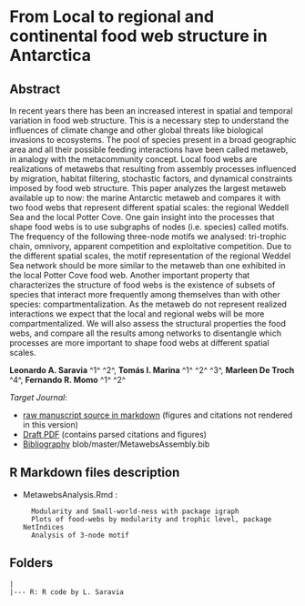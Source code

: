# From Local to regional and continental food web structure in Antarctica 

## Abstract

In recent years there has been an increased interest in spatial and temporal variation in food web structure. This is a necessary step to understand the influences of climate change and other global threats like biological invasions to ecosystems. The pool of species present in a broad geographic area and all their possible feeding interactions have been called metaweb, in analogy with the metacommunity concept. Local food webs are realizations of metawebs that resulting from assembly processes influenced by migration, habitat filtering, stochastic factors, and dynamical constraints imposed by food web structure. This paper analyzes the largest metaweb available up to now: the marine Antarctic metaweb and compares it with two food webs that represent different spatial scales: the regional Weddell Sea and the local Potter Cove. One gain insight into the processes that shape food webs is to use subgraphs of nodes (i.e. species) called motifs. The frequency of the following three-node motifs we analysed: tri-trophic chain, omnivory, apparent competition and exploitative competition. Due to the different spatial scales, the motif representation of the regional Weddel Sea network should be more similar to the metaweb than one exhibited in the local Potter Cove food web. Another important property that characterizes the structure of food webs is the existence of subsets of species that interact more frequently among themselves than with other species: compartmentalization. As the metaweb do not represent realized interactions we expect that the local and regional webs will be more compartmentalized. We will also assess the structural properties the food webs, and compare all the results among networks to disentangle which processes are more important to shape food webs at different spatial scales.

**Leonardo A. Saravia** ^1^ ^2^, **Tomás  I. Marina** ^1^ ^2^ ^3^, **Marleen De Troch** ^4^, **Fernando R. Momo** ^1^ ^2^ 


*Target Journal*: []()

* [raw manuscript source in markdown](https://github.com/lsaravia/MetawebsAssembly/blob/master/MetawebsAssembly.md) (figures and citations not rendered in this version)
* [Draft PDF](https://github.com/lsaravia/MetawebsAssembly/blob/master/MetawebsAssembly.pdf) (contains parsed citations and figures)
* [Bibliography](https://github.com/lsaravia/MetawebsAssembly/blob/master/MetawebsAssembly.bib) blob/master/MetawebsAssembly.bib

## R Markdown files description



* MetawebsAnalysis.Rmd :

		Modularity and Small-world-ness with package igraph 
		Plots of food-webs by modularity and trophic level, package NetIndices
		Analysis of 3-node motif



## Folders

	| 
	|--- R: R code by L. Saravia
    	 